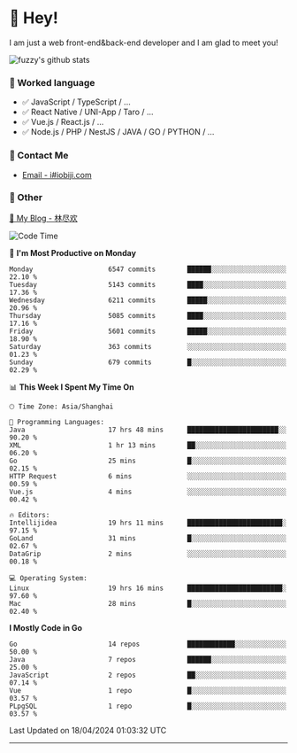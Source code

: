 # 👋 Hey!

I am just a web front-end&back-end developer and I am glad to meet you!

![fuzzy's github stats](https://github-readme-stats.vercel.app/api?username=JaydenForYou&&show_icons=true&&title_color=1abc9c&&icon_color=1abc9c)


### 📝 Worked language

- ✅ JavaScript / TypeScript / ...
- ✅ React Native / UNI-App / Taro / ...
- ✅ Vue.js / React.js / ...
- ✅ Node.js / PHP / NestJS / JAVA / GO / PYTHON / ...

### 📮 Contact Me

- [Email - i#iobiji.com](mailto:i@iobiji.com)


### 🤪 Other

[📌 My Blog - 林尽欢](https://iobiji.com)

<!--START_SECTION:waka-->
![Code Time](http://img.shields.io/badge/Code%20Time-456%20hrs%2023%20mins-blue)

📅 **I'm Most Productive on Monday** 

```text
Monday                   6547 commits        ██████░░░░░░░░░░░░░░░░░░░   22.10 % 
Tuesday                  5143 commits        ████░░░░░░░░░░░░░░░░░░░░░   17.36 % 
Wednesday                6211 commits        █████░░░░░░░░░░░░░░░░░░░░   20.96 % 
Thursday                 5085 commits        ████░░░░░░░░░░░░░░░░░░░░░   17.16 % 
Friday                   5601 commits        █████░░░░░░░░░░░░░░░░░░░░   18.90 % 
Saturday                 363 commits         ░░░░░░░░░░░░░░░░░░░░░░░░░   01.23 % 
Sunday                   679 commits         █░░░░░░░░░░░░░░░░░░░░░░░░   02.29 % 
```


📊 **This Week I Spent My Time On** 

```text
🕑︎ Time Zone: Asia/Shanghai

💬 Programming Languages: 
Java                     17 hrs 48 mins      ███████████████████████░░   90.20 % 
XML                      1 hr 13 mins        ██░░░░░░░░░░░░░░░░░░░░░░░   06.20 % 
Go                       25 mins             █░░░░░░░░░░░░░░░░░░░░░░░░   02.15 % 
HTTP Request             6 mins              ░░░░░░░░░░░░░░░░░░░░░░░░░   00.59 % 
Vue.js                   4 mins              ░░░░░░░░░░░░░░░░░░░░░░░░░   00.42 % 

🔥 Editors: 
Intellijidea             19 hrs 11 mins      ████████████████████████░   97.15 % 
GoLand                   31 mins             █░░░░░░░░░░░░░░░░░░░░░░░░   02.67 % 
DataGrip                 2 mins              ░░░░░░░░░░░░░░░░░░░░░░░░░   00.18 % 

💻 Operating System: 
Linux                    19 hrs 16 mins      ████████████████████████░   97.60 % 
Mac                      28 mins             █░░░░░░░░░░░░░░░░░░░░░░░░   02.40 % 
```

**I Mostly Code in Go** 

```text
Go                       14 repos            ████████████░░░░░░░░░░░░░   50.00 % 
Java                     7 repos             ██████░░░░░░░░░░░░░░░░░░░   25.00 % 
JavaScript               2 repos             ██░░░░░░░░░░░░░░░░░░░░░░░   07.14 % 
Vue                      1 repo              █░░░░░░░░░░░░░░░░░░░░░░░░   03.57 % 
PLpgSQL                  1 repo              █░░░░░░░░░░░░░░░░░░░░░░░░   03.57 % 
```




 Last Updated on 18/04/2024 01:03:32 UTC
<!--END_SECTION:waka-->
---
